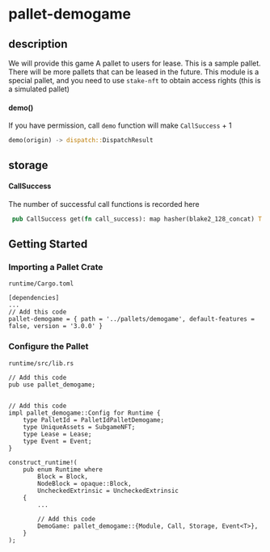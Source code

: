 # pallet-demogame

## description
We will provide this game A pallet to users for lease. This is a sample pallet. There will be more pallets that can be leased in the future.
This module is a special pallet, and you need to use `stake-nft` to obtain access rights (this is a simulated pallet)

#### demo()
If you have permission, call `demo` function will make `CallSuccess` + 1

```rust
demo(origin) -> dispatch::DispatchResult
```

## storage
#### CallSuccess
The number of successful call functions is recorded here

```rust
 pub CallSuccess get(fn call_success): map hasher(blake2_128_concat) T::AccountId=> u64 = 0;
```

## Getting Started

### Importing a Pallet Crate

`runtime/Cargo.toml`

```
[dependencies]
...
// Add this code
pallet-demogame = { path = '../pallets/demogame', default-features = false, version = '3.0.0' }
```

### Configure the Pallet

`runtime/src/lib.rs`

```
// Add this code
pub use pallet_demogame;


// Add this code
impl pallet_demogame::Config for Runtime {
    type PalletId = PalletIdPalletDemogame;
    type UniqueAssets = SubgameNFT;
    type Lease = Lease;
    type Event = Event;
}

construct_runtime!(
	pub enum Runtime where
		Block = Block,
		NodeBlock = opaque::Block,
		UncheckedExtrinsic = UncheckedExtrinsic
	{
        ...
        
        // Add this code
        DemoGame: pallet_demogame::{Module, Call, Storage, Event<T>},
	}
);

```